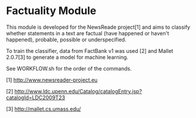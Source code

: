Factuality Module 
==================

This module is developed for the NewsReade project[1] and aims to classify whether statements in a text are factual (have happened or haven't happened), probable, possible or underspecified. 

To train the classifier, data from FactBank v1 was used [2] and Mallet 2.0.7[3] to generate a model for machine learning. 

See WORKFLOW.sh for the order of the commands. 


[1] http://www.newsreader-project.eu 

[2] http://www.ldc.upenn.edu/Catalog/catalogEntry.jsp?catalogId=LDC2009T23

[3] http://mallet.cs.umass.edu/